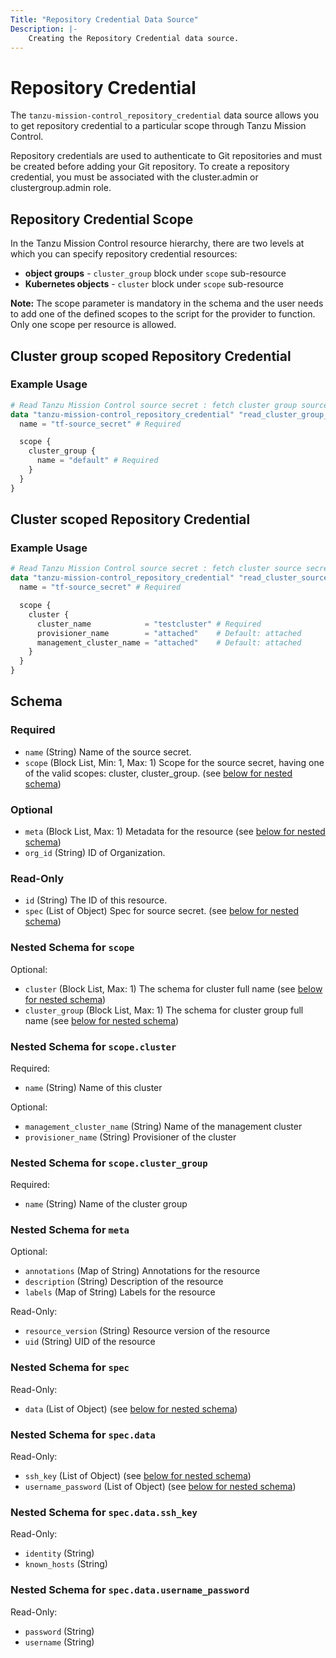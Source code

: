 ```yaml
---
Title: "Repository Credential Data Source"
Description: |-
    Creating the Repository Credential data source.
---
```


# Repository Credential

The `tanzu-mission-control_repository_credential` data source allows you to get repository credential to a particular scope through Tanzu Mission Control.

Repository credentials are used to authenticate to Git repositories and must be created before adding your Git repository.
To create a repository credential, you must be associated with the cluster.admin or clustergroup.admin role.

[repository-credential]: https://docs.vmware.com/en/VMware-Tanzu-Mission-Control/services/tanzumc-using/GUID-657661A2-B26E-412A-9A46-7467A44A075A.html

## Repository Credential Scope

In the Tanzu Mission Control resource hierarchy, there are two levels at which you can specify repository credential resources:
- **object groups** - `cluster_group` block under `scope` sub-resource
- **Kubernetes objects** - `cluster` block under `scope` sub-resource

**Note:**
The scope parameter is mandatory in the schema and the user needs to add one of the defined scopes to the script for the provider to function.
Only one scope per resource is allowed.


## Cluster group scoped Repository Credential

### Example Usage

```terraform
# Read Tanzu Mission Control source secret : fetch cluster group source secret details
data "tanzu-mission-control_repository_credential" "read_cluster_group_source_secret" {
  name = "tf-source_secret" # Required

  scope {
    cluster_group {
      name = "default" # Required
    }
  }
}
```

## Cluster scoped Repository Credential

### Example Usage

```terraform
# Read Tanzu Mission Control source secret : fetch cluster source secret details
data "tanzu-mission-control_repository_credential" "read_cluster_source_secret" {
  name = "tf-source_secret" # Required

  scope {
    cluster {
      cluster_name            = "testcluster" # Required
      provisioner_name        = "attached"    # Default: attached
      management_cluster_name = "attached"    # Default: attached
    }
  }
}
```

<!-- schema generated by tfplugindocs -->
## Schema

### Required

- `name` (String) Name of the source secret.
- `scope` (Block List, Min: 1, Max: 1) Scope for the source secret, having one of the valid scopes: cluster, cluster_group. (see [below for nested schema](#nestedblock--scope))

### Optional

- `meta` (Block List, Max: 1) Metadata for the resource (see [below for nested schema](#nestedblock--meta))
- `org_id` (String) ID of Organization.

### Read-Only

- `id` (String) The ID of this resource.
- `spec` (List of Object) Spec for source secret. (see [below for nested schema](#nestedatt--spec))

<a id="nestedblock--scope"></a>
### Nested Schema for `scope`

Optional:

- `cluster` (Block List, Max: 1) The schema for cluster full name (see [below for nested schema](#nestedblock--scope--cluster))
- `cluster_group` (Block List, Max: 1) The schema for cluster group full name (see [below for nested schema](#nestedblock--scope--cluster_group))

<a id="nestedblock--scope--cluster"></a>
### Nested Schema for `scope.cluster`

Required:

- `name` (String) Name of this cluster

Optional:

- `management_cluster_name` (String) Name of the management cluster
- `provisioner_name` (String) Provisioner of the cluster


<a id="nestedblock--scope--cluster_group"></a>
### Nested Schema for `scope.cluster_group`

Required:

- `name` (String) Name of the cluster group



<a id="nestedblock--meta"></a>
### Nested Schema for `meta`

Optional:

- `annotations` (Map of String) Annotations for the resource
- `description` (String) Description of the resource
- `labels` (Map of String) Labels for the resource

Read-Only:

- `resource_version` (String) Resource version of the resource
- `uid` (String) UID of the resource


<a id="nestedatt--spec"></a>
### Nested Schema for `spec`

Read-Only:

- `data` (List of Object) (see [below for nested schema](#nestedobjatt--spec--data))

<a id="nestedobjatt--spec--data"></a>
### Nested Schema for `spec.data`

Read-Only:

- `ssh_key` (List of Object) (see [below for nested schema](#nestedobjatt--spec--data--ssh_key))
- `username_password` (List of Object) (see [below for nested schema](#nestedobjatt--spec--data--username_password))

<a id="nestedobjatt--spec--data--ssh_key"></a>
### Nested Schema for `spec.data.ssh_key`

Read-Only:

- `identity` (String)
- `known_hosts` (String)


<a id="nestedobjatt--spec--data--username_password"></a>
### Nested Schema for `spec.data.username_password`

Read-Only:

- `password` (String)
- `username` (String)